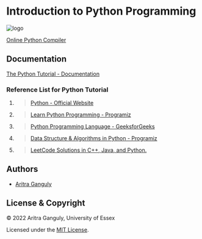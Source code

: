 # **Introduction to Python Programming**

![logo](https://beat0154.github.io/Python-Programming-Portfolio/python.png)

[Online Python Compiler](https://www.programiz.com/python-programming/online-compiler/)

## **Documentation**

[The Python Tutorial - Documentation](https://docs.python.org/3/tutorial/)

### **Reference List for Python Tutorial**

1.   > [Python - Official Website](https://www.python.org/)

2.   > [Learn Python Programming - Programiz](https://www.programiz.com/python-programming)

3.   > [Python Programming Language - GeeksforGeeks](https://www.geeksforgeeks.org/python-programming-language/)

4.   > [Data Structure & Algorithms in Python - Programiz](https://www.programiz.com/dsa)

5.   > [LeetCode Solutions in C++, Java, and Python.](https://walkccc.me/LeetCode/)

## Authors

- [Aritra Ganguly](https://in.linkedin.com/in/gangulyaritra)

## License & Copyright

© 2022 Aritra Ganguly, University of Essex

Licensed under the [MIT License](LICENSE).